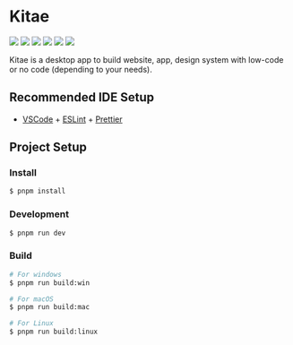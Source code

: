 # Kitae

![](https://badgen.net/github/licence/lheido/kitae?label=licence)
![](https://badgen.net/github/release/lheido/kitae)
![](https://badgen.net/github/stars/lheido/kitae?label=★)
![](https://badgen.net/github/open-issues/lheido/kitae)
![](https://badgen.net/github/dependabot/lheido/kitae?label=&icon=dependabot)
![](https://badgen.net/npm/v/electron?label=electron)

Kitae is a desktop app to build website, app, design system with low-code or no code (depending to your needs).

## Recommended IDE Setup

- [VSCode](https://code.visualstudio.com/) + [ESLint](https://marketplace.visualstudio.com/items?itemName=dbaeumer.vscode-eslint) + [Prettier](https://marketplace.visualstudio.com/items?itemName=esbenp.prettier-vscode)

## Project Setup

### Install

```bash
$ pnpm install
```

### Development

```bash
$ pnpm run dev
```

### Build

```bash
# For windows
$ pnpm run build:win

# For macOS
$ pnpm run build:mac

# For Linux
$ pnpm run build:linux
```
